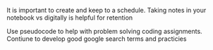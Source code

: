 It is important to create and keep to a schedule.
Taking notes in your notebook vs digitally is helpful for retention

Use pseudocode to help with problem solving coding assignments.
Contiune to develop good google search terms and practicies
